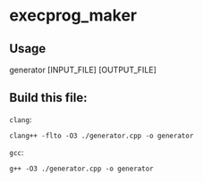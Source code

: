 # execprog_maker

## Usage

generator [INPUT_FILE] [OUTPUT_FILE]

## Build this file:

`clang`:
```
clang++ -flto -O3 ./generator.cpp -o generator
```

`gcc`:
```
g++ -O3 ./generator.cpp -o generator
```